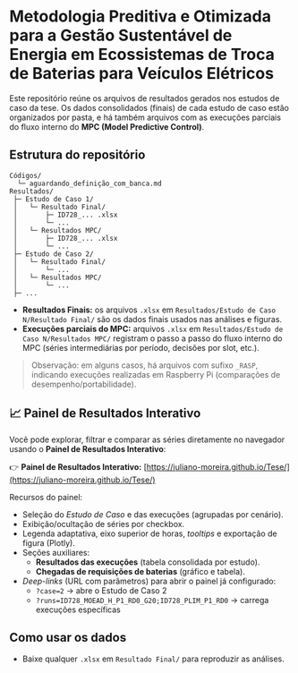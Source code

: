 # Metodologia Preditiva e Otimizada para a Gestão Sustentável de Energia em Ecossistemas de Troca de Baterias para Veículos Elétricos

Este repositório reúne os arquivos de resultados gerados nos estudos de caso da tese. Os dados consolidados (finais) de cada estudo de caso estão organizados por pasta, e há também arquivos com as execuções parciais do fluxo interno do **MPC (Model Predictive Control)**.

## Estrutura do repositório

```
Códigos/
  └─ aguardando_definição_com_banca.md
Resultados/
 ├─ Estudo de Caso 1/
 │   └─ Resultado Final/
 │       ├─ ID728_... .xlsx
 │       └─ ...
 │   └─ Resultados MPC/
 │       ├─ ID728_... .xlsx
 │       └─ ...
 ├─ Estudo de Caso 2/
 │   └─ Resultado Final/
 │       └─ ...
 │   └─ Resultados MPC/
 │       └─ ...
 ├─ ...
```

* **Resultados Finais:** os arquivos `.xlsx` em `Resultados/Estudo de Caso N/Resultado Final/` são os dados finais usados nas análises e figuras.
* **Execuções parciais do MPC:** arquivos `.xlsx` em `Resultados/Estudo de Caso N/Resultados MPC/` registram o passo a passo do fluxo interno do MPC (séries intermediárias por período, decisões por slot, etc.).
> Observação: em alguns casos, há arquivos com sufixo `_RASP`, indicando execuções realizadas em Raspberry Pi (comparações de desempenho/portabilidade).

## 📈 Painel de Resultados Interativo
Você pode explorar, filtrar e comparar as séries diretamente no navegador usando o **Painel de Resultados Interativo**:

👉 **Painel de Resultados Interativo:** [https://juliano-moreira.github.io/Tese/](https://juliano-moreira.github.io/Tese/)

Recursos do painel:
* Seleção do *Estudo de Caso* e das execuções (agrupadas por cenário).
* Exibição/ocultação de séries por checkbox.
* Legenda adaptativa, eixo superior de horas, *tooltips* e exportação de figura (Plotly).
* Seções auxiliares:
  * **Resultados das execuções** (tabela consolidada por estudo).
  * **Chegadas de requisições de baterias** (gráfico e tabela).
* *Deep-links* (URL com parâmetros) para abrir o painel já configurado:
  * `?case=2` → abre o Estudo de Caso 2
  * `?runs=ID728_MOEAD_H_P1_RD0_G20;ID728_PLIM_P1_RD0` → carrega execuções específicas

## Como usar os dados
* Baixe qualquer `.xlsx` em `Resultado Final/` para reproduzir as análises.



